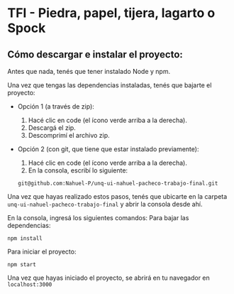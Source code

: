 # TFI - Piedra, papel, tijera, lagarto o Spock

## Cómo descargar e instalar el proyecto:

Antes que nada, tenés que tener instalado Node y npm.

Una vez que tengas las dependencias instaladas, tenés que bajarte el proyecto:

- Opción 1 (a través de zip):
  1. Hacé clic en code (el ícono verde arriba a la derecha).
  2. Descargá el zip.
  3. Descomprimí el archivo zip.

- Opción 2 (con git, que tiene que estar instalado previamente):
  1. Hacé clic en code (el ícono verde arriba a la derecha).
  2. En la consola, escribí lo siguiente:
    ```
    git@github.com:Nahuel-P/unq-ui-nahuel-pacheco-trabajo-final.git
    ```

Una vez que hayas realizado estos pasos, tenés que ubicarte en la carpeta `unq-ui-nahuel-pacheco-trabajo-final` y abrir la consola desde ahí.

En la consola, ingresá los siguientes comandos:
Para bajar las dependencias:
```
npm install
```
Para iniciar el proyecto:
```
npm start
```

Una vez que hayas iniciado el proyecto, se abrirá en tu navegador en `localhost:3000`